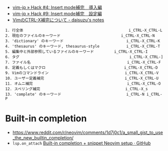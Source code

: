 - [vim-jp » Hack #4: Insert mode補完　導入編](https://vim-jp.org/vim-users-jp/2009/05/01/Hack-4.html)
- [vim-jp » Hack #9: Insert mode補完　設定編](https://vim-jp.org/vim-users-jp/2009/05/11/Hack-9.html)
- [VimのCTRL-X補完について - daisuzu's notes](https://daisuzu.hatenablog.com/entry/2015/12/05/002129)

```
1. 行全体                                               i_CTRL-X_CTRL-L
2. 現在のファイルのキーワード                           i_CTRL-X_CTRL-N
3. 'dictionary' のキーワード                            i_CTRL-X_CTRL-K
4. 'thesaurus' のキーワード, thesaurus-style            i_CTRL-X_CTRL-T
5. 編集中と外部参照しているファイルのキーワード         i_CTRL-X_CTRL-I
6. タグ                                                 i_CTRL-X_CTRL-]
7. ファイル名                                           i_CTRL-X_CTRL-F
8. 定義もしくはマクロ                                   i_CTRL-X_CTRL-D
9. Vimのコマンドライン                                  i_CTRL-X_CTRL-V
10. ユーザー定義補完                                    i_CTRL-X_CTRL-U
11. オムニ補完                                          i_CTRL-X_CTRL-O
12. スペリング補完                                      i_CTRL-X_s
13. 'complete' のキーワード                             i_CTRL-N i_CTRL-P
```

# Built-in completion

- https://www.reddit.com/r/neovim/comments/1d7j0c1/a_small_gist_to_use_the_new_builtin_completion/
- `lsp.on_attach` [Built-in completion + snippet Neovim setup · GitHub](https://gist.github.com/MariaSolOs/2e44a86f569323c478e5a078d0cf98cc)
